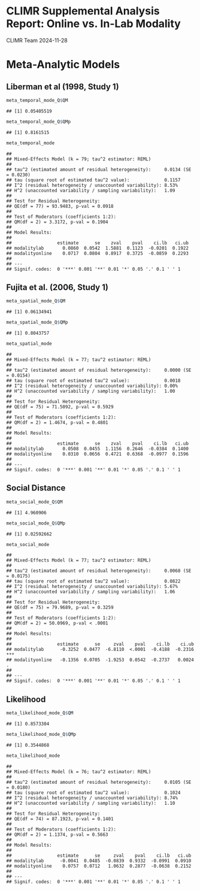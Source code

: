 CLIMR Supplemental Analysis Report: Online vs. In-Lab Modality
================
CLIMR Team
2024-11-28

# Meta-Analytic Models

## Liberman et al (1998, Study 1)

``` r
meta_temporal_mode_Q$QM
```

    ## [1] 0.05405519

``` r
meta_temporal_mode_Q$QMp
```

    ## [1] 0.8161515

``` r
meta_temporal_mode
```

    ## 
    ## Mixed-Effects Model (k = 79; tau^2 estimator: REML)
    ## 
    ## tau^2 (estimated amount of residual heterogeneity):     0.0134 (SE = 0.0230)
    ## tau (square root of estimated tau^2 value):             0.1157
    ## I^2 (residual heterogeneity / unaccounted variability): 8.53%
    ## H^2 (unaccounted variability / sampling variability):   1.09
    ## 
    ## Test for Residual Heterogeneity:
    ## QE(df = 77) = 93.9483, p-val = 0.0918
    ## 
    ## Test of Moderators (coefficients 1:2):
    ## QM(df = 2) = 3.3172, p-val = 0.1904
    ## 
    ## Model Results:
    ## 
    ##                 estimate      se    zval    pval    ci.lb   ci.ub    
    ## modalitylab       0.0860  0.0542  1.5881  0.1123  -0.0201  0.1922    
    ## modalityonline    0.0717  0.0804  0.8917  0.3725  -0.0859  0.2293    
    ## 
    ## ---
    ## Signif. codes:  0 '***' 0.001 '**' 0.01 '*' 0.05 '.' 0.1 ' ' 1

## Fujita et al. (2006, Study 1)

``` r
meta_spatial_mode_Q$QM
```

    ## [1] 0.06134941

``` r
meta_spatial_mode_Q$QMp
```

    ## [1] 0.8043757

``` r
meta_spatial_mode
```

    ## 
    ## Mixed-Effects Model (k = 77; tau^2 estimator: REML)
    ## 
    ## tau^2 (estimated amount of residual heterogeneity):     0.0000 (SE = 0.0154)
    ## tau (square root of estimated tau^2 value):             0.0018
    ## I^2 (residual heterogeneity / unaccounted variability): 0.00%
    ## H^2 (unaccounted variability / sampling variability):   1.00
    ## 
    ## Test for Residual Heterogeneity:
    ## QE(df = 75) = 71.5092, p-val = 0.5929
    ## 
    ## Test of Moderators (coefficients 1:2):
    ## QM(df = 2) = 1.4674, p-val = 0.4801
    ## 
    ## Model Results:
    ## 
    ##                 estimate      se    zval    pval    ci.lb   ci.ub    
    ## modalitylab       0.0508  0.0455  1.1156  0.2646  -0.0384  0.1400    
    ## modalityonline    0.0310  0.0656  0.4721  0.6368  -0.0977  0.1596    
    ## 
    ## ---
    ## Signif. codes:  0 '***' 0.001 '**' 0.01 '*' 0.05 '.' 0.1 ' ' 1

## Social Distance

``` r
meta_social_mode_Q$QM
```

    ## [1] 4.960906

``` r
meta_social_mode_Q$QMp
```

    ## [1] 0.02592662

``` r
meta_social_mode
```

    ## 
    ## Mixed-Effects Model (k = 77; tau^2 estimator: REML)
    ## 
    ## tau^2 (estimated amount of residual heterogeneity):     0.0068 (SE = 0.0175)
    ## tau (square root of estimated tau^2 value):             0.0822
    ## I^2 (residual heterogeneity / unaccounted variability): 5.67%
    ## H^2 (unaccounted variability / sampling variability):   1.06
    ## 
    ## Test for Residual Heterogeneity:
    ## QE(df = 75) = 79.9689, p-val = 0.3259
    ## 
    ## Test of Moderators (coefficients 1:2):
    ## QM(df = 2) = 50.0969, p-val < .0001
    ## 
    ## Model Results:
    ## 
    ##                 estimate      se     zval    pval    ci.lb    ci.ub      
    ## modalitylab      -0.3252  0.0477  -6.8110  <.0001  -0.4188  -0.2316  *** 
    ## modalityonline   -0.1356  0.0705  -1.9253  0.0542  -0.2737   0.0024    . 
    ## 
    ## ---
    ## Signif. codes:  0 '***' 0.001 '**' 0.01 '*' 0.05 '.' 0.1 ' ' 1

## Likelihood

``` r
meta_likelihood_mode_Q$QM
```

    ## [1] 0.8573304

``` r
meta_likelihood_mode_Q$QMp
```

    ## [1] 0.3544868

``` r
meta_likelihood_mode
```

    ## 
    ## Mixed-Effects Model (k = 76; tau^2 estimator: REML)
    ## 
    ## tau^2 (estimated amount of residual heterogeneity):     0.0105 (SE = 0.0180)
    ## tau (square root of estimated tau^2 value):             0.1024
    ## I^2 (residual heterogeneity / unaccounted variability): 8.74%
    ## H^2 (unaccounted variability / sampling variability):   1.10
    ## 
    ## Test for Residual Heterogeneity:
    ## QE(df = 74) = 87.1923, p-val = 0.1401
    ## 
    ## Test of Moderators (coefficients 1:2):
    ## QM(df = 2) = 1.1374, p-val = 0.5663
    ## 
    ## Model Results:
    ## 
    ##                 estimate      se     zval    pval    ci.lb   ci.ub    
    ## modalitylab      -0.0041  0.0485  -0.0839  0.9332  -0.0991  0.0910    
    ## modalityonline    0.0757  0.0712   1.0632  0.2877  -0.0638  0.2152    
    ## 
    ## ---
    ## Signif. codes:  0 '***' 0.001 '**' 0.01 '*' 0.05 '.' 0.1 ' ' 1
